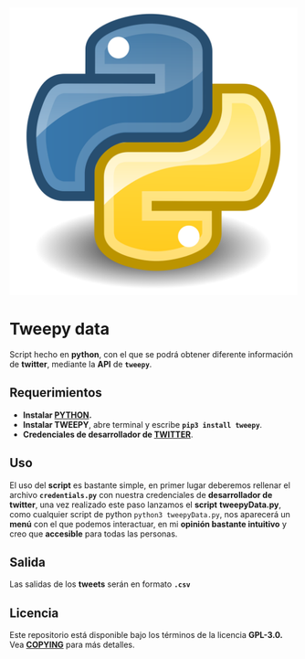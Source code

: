 ![Texto alternativo](images/python.png)
# Tweepy data

Script hecho en **python**, con el que se podrá obtener diferente información de **twitter**, mediante la **API** de **`tweepy`**.

## Requerimientos

- **Instalar [PYTHON](PYTHON "https://www.python.org/downloads/").**
- **Instalar TWEEPY**, abre terminal y escribe **`pip3 install tweepy`**.
- **Credenciales de desarrollador de [TWITTER](TWITTER "https://developer.twitter.com/")**.

## Uso

El uso del **script** es bastante simple,
en primer lugar deberemos rellenar el archivo **`credentials.py`** con nuestra credenciales de **desarrollador de twitter**, una vez realizado este paso
lanzamos el **script** **tweepyData.py**, como cualquier script de python `python3 tweepyData.py`, nos aparecerá un **menú** con el que podemos interactuar, en mi **opinión bastante intuitivo** y creo que **accesible** para todas las personas. 

## Salida

Las salidas de los **tweets** serán en formato **`.csv`**

## Licencia

Este repositorio está disponible bajo los términos de la licencia **GPL-3.0.** Vea **[COPYING](COPYING "COPYING")** para más detalles.